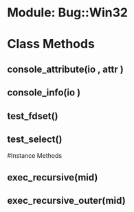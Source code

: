 # Module: Bug::Win32
    



# Class Methods
## console_attribute(io , attr ) [](#method-c-console_attribute)
## console_info(io ) [](#method-c-console_info)
## test_fdset() [](#method-c-test_fdset)
## test_select() [](#method-c-test_select)

#Instance Methods
## exec_recursive(mid) [](#method-i-exec_recursive)

## exec_recursive_outer(mid) [](#method-i-exec_recursive_outer)

